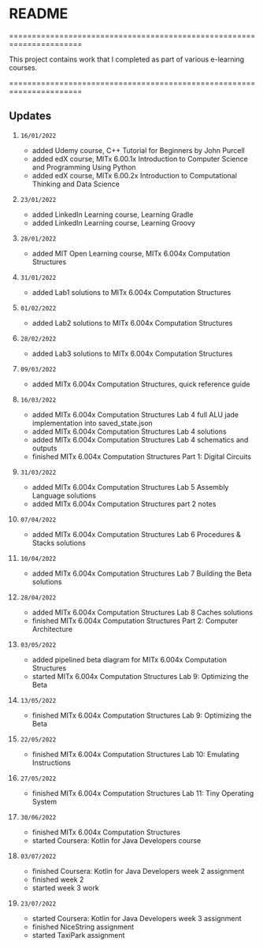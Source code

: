 
# README

======================================================================

This project contains work that I completed as part of various e-learning courses.

======================================================================

## Updates

1. `16/01/2022`
   - added Udemy course, C++ Tutorial for Beginners by John Purcell
   - added edX course, MITx 6.00.1x Introduction to Computer Science and Programming Using Python
   - added edX course, MITx 6.00.2x Introduction to Computational Thinking and Data Science

2. `23/01/2022`
   - added LinkedIn Learning course, Learning Gradle
   - added LinkedIn Learning course, Learning Groovy

3. `28/01/2022`
   - added MIT Open Learning course, MITx 6.004x Computation Structures

4. `31/01/2022`
   - added Lab1 solutions to MITx 6.004x Computation Structures

5. `01/02/2022`
   - added Lab2 solutions to MITx 6.004x Computation Structures

6. `28/02/2022`
   - added Lab3 solutions to MITx 6.004x Computation Structures

7. `09/03/2022`
   - added MITx 6.004x Computation Structures, quick reference guide

8. `16/03/2022`
   - added MITx 6.004x Computation Structures Lab 4 full ALU jade implementation into saved_state.json
   - added MITx 6.004x Computation Structures Lab 4 solutions
   - added MITx 6.004x Computation Structures Lab 4 schematics and outputs
   - finished MITx 6.004x Computation Structures Part 1: Digital Circuits

9. `31/03/2022`
   - added MITx 6.004x Computation Structures Lab 5 Assembly Language solutions
   - added MITx 6.004x Computation Structures part 2 notes

10. `07/04/2022`
    - added MITx 6.004x Computation Structures Lab 6 Procedures & Stacks solutions

11. `10/04/2022`
    - added MITx 6.004x Computation Structures Lab 7 Building the Beta solutions

12. `28/04/2022`
    - added MITx 6.004x Computation Structures Lab 8 Caches solutions
    - finished MITx 6.004x Computation Structures Part 2: Computer Architecture

13. `03/05/2022`
    - added pipelined beta diagram for MITx 6.004x Computation Structures
    - started MITx 6.004x Computation Structures Lab 9: Optimizing the Beta

14. `13/05/2022`
    - finished MITx 6.004x Computation Structures Lab 9: Optimizing the Beta

15. `22/05/2022`
    - finished MITx 6.004x Computation Structures Lab 10: Emulating Instructions

16. `27/05/2022`
    - finished MITx 6.004x Computation Structures Lab 11: Tiny Operating System

17. `30/06/2022`
    - finished MITx 6.004x Computation Structures
    - started Coursera: Kotlin for Java Developers course

18. `03/07/2022`
    - finished Coursera: Kotlin for Java Developers week 2 assignment
    - finished week 2
    - started week 3 work

19. `23/07/2022`
    - started Coursera: Kotlin for Java Developers week 3 assignment
    - finished NiceString assignment
    - started TaxiPark assignment

